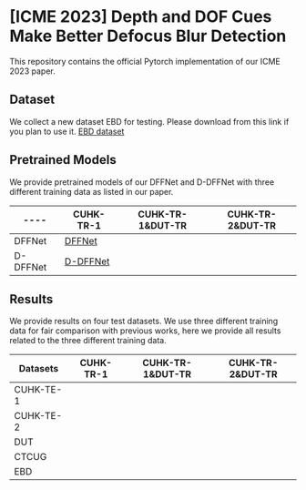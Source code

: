 # [ICME 2023] Depth and DOF Cues Make Better Defocus Blur Detection

This repository contains the official Pytorch implementation of our ICME 2023 paper.

## Dataset
We collect a new dataset EBD for testing. Please download from this link if you plan to use it. [EBD dataset](https://pan.baidu.com/s/1mL9gYu-2tnKR4lQoB3jAOA?pwd=cqoz) 

## Pretrained Models
We provide pretrained models of our DFFNet and D-DFFNet with three different training data as listed in our paper.

 ---- | CUHK-TR-1  | CUHK-TR-1&DUT-TR | CUHK-TR-2&DUT-TR
 ---- | ----- | ------  |  ------
 DFFNet  |  [DFFNet](https://pan.baidu.com/s/1Sd_TDM92-iJ6gZLW15ANaw?pwd=90em)  |  |
 D-DFFNet  | [D-DFFNet](https://pan.baidu.com/s/1coVPb2OtjJ8FnarqkWk7Cw?pwd=r6c5) |    |


## Results
We provide results on four test datasets. We use three different training data for fair comparison with previous works, here we provide all results related to the three different training data.

Datasets | CUHK-TR-1  | CUHK-TR-1&DUT-TR | CUHK-TR-2&DUT-TR
 ---- | ----- | ------  |  ------
 CUHK-TE-1  |  |  |
 CUHK-TE-2 |  |    |
 DUT |  |    |
 CTCUG |  |    |
 EBD |  |    |



